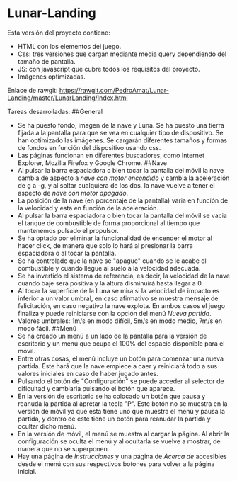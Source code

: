 # Lunar-Landing
Esta versión del proyecto contiene:
* HTML con los elementos del juego.
* Css: tres versiones que cargan mediante media query dependiendo del tamaño de pantalla.
* JS: con javascript que cubre todos los requisitos del proyecto.
* Imágenes optimizadas.

Enlace de rawgit: https://rawgit.com/PedroAmat/Lunar-Landing/master/LunarLanding/Index.html

Tareas desarrolladas:
##General
* Se ha puesto fondo, imagen de la nave y Luna. Se ha puesto una tierra fijada a la pantalla para que se vea en cualquier tipo de dispositivo. Se han optimizado las imágenes. Se cargarán diferentes tamaños y formas de fondos en función del dispositivo usando css.
* Las páginas funcionan en diferentes buscadores, como Internet Explorer, Mozilla Firefox y Google Chrome.
##Nave
* Al pulsar la barra espaciadora o bien tocar la pantalla del móvil la nave cambia de aspecto a *nave con motor encendido* y cambia la aceleración de g a -g, y al soltar cualquiera de los dos, la nave vuelve a tener el aspecto de *nave con motor apagado*.
* La posición de la nave (en porcentaje de la pantalla) varia en función de la velocidad y esta en función de la aceleración.
* Al pulsar la barra espaciadora o bien tocar la pantalla del móvil se vacia el tanque de combustible de forma proporcional al tiempo que mantenemos pulsado el propulsor.
* Se ha optado por eliminar la funcionalidad de encender el motor al hacer click, de manera que solo lo hará al presionar la barra espaciadora o al tocar la pantalla.
* Se ha controlado que la nave se "apague" cuando se le acabe el combustible y cuando llegue al suelo a la velocidad adecuada.
* Se ha invertido el sistema de referencia, es decir, la velocidad de la nave cuando baje será positiva y la altura disminuirá hasta llegar a 0.
* Al tocar la superficie de la Luna se mira si la velocidad de impacto es inferior a un valor umbral, en caso afirmativo se muestra mensaje de felicitación, en caso negativo la nave explota. En ambos casos el juego finaliza y puede reiniciarse con la opción del menú *Nueva partida*.
* Valores umbrales: 1m/s en modo difícil, 5m/s en modo medio, 7m/s en modo fácil.
##Menú
* Se ha creado un menú a un lado de la pantalla para la versión de escritorio y un menú que ocupa el 100% del espacio disponible para el móvil.
* Entre otras cosas, el menú incluye un botón para comenzar una nueva partida. Este hará que la nave empiece a caer y reiniciará todo a sus valores iniciales en caso de haber jugado antes.
* Pulsando el botón de "Configuración" se puede acceder al selector de dificultad y cambiarla pulsando el botón que aparece.
* En la versión de escritorio se ha colocado un botón que pausa y reanuda la partida al apretar la tecla "P". Este botón no se muestra en la versión de móvil ya que esta tiene uno que muestra el menú y pausa la partida, y dentro de este tiene un botón para reanudar la partida y ocultar dicho menú.
* En la versión de móvil, el menú se muestra al cargar la página. Al abrir la configuración se oculta el menú y al ocultarla se vuelve a mostrar, de manera que no se superponen.
* Hay una página de *Instrucciones* y una página de *Acerca de* accesibles desde el menú con sus respectivos botones para volver a la página inicial.
